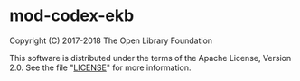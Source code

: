 # mod-codex-ekb

Copyright (C) 2017-2018 The Open Library Foundation

This software is distributed under the terms of the Apache License,
Version 2.0. See the file "[LICENSE](LICENSE)" for more information.
